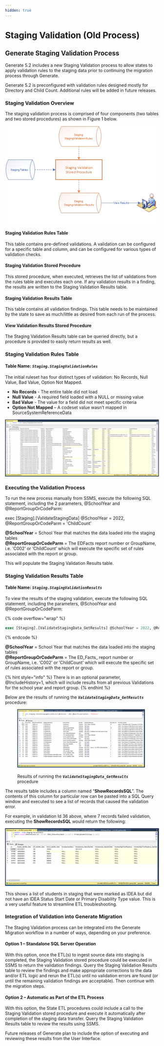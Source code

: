 ```yaml
---
hidden: true
---
```


# Staging Validation (Old Process)

## **Generate Staging Validation Process**

Generate 5.2 includes a new Staging Validation process to allow states to apply validation rules to the staging data prior to continuing the migration process through Generate.

Generate 5.2 is preconfigured with validation rules designed mostly for Directory and Child Count. Additional rules will be added in future releases.

### Staging Validation Overview

The staging validation process is comprised of four components (two tables and two stored procedures) as shown in Figure 1 below.

![Figure 1 - Staging Validation Components (orange items)](<../../../.gitbook/assets/0 (3).png>)



#### Staging Validation Rules Table

This table contains pre-defined validations. A validation can be configured for a specific table and column, and can be configured for various types of validation checks.

#### Staging Validation Stored Procedure

This stored procedure, when executed, retrieves the list of validations from the rules table and executes each one. If any validation results in a finding, the results are written to the Staging Validation Results table.

#### Staging Validation Results Table

This table contains all validation findings. This table needs to be maintained by the state to save as much/little as desired from each run of the process.

#### View Validation Results Stored Procedure

The Staging Validation Results table can be queried directly, but a procedure is provided to easily return results as well.

### Staging Validation Rules Table

#### Table Name: _`Staging.StagingValidationRules`_

The initial ruleset has four distinct types of validation: No Records, Null Value, Bad Value, Option Not Mapped.

* **No Records** - The entire table did not load
* **Null Value** - A required field loaded with a NULL or missing value
* **Bad Value** - The value for a field did not meet specific criteria
* **Option Not Mapped** – A codeset value wasn’t mapped in SourceSystemReferenceData

![This is an example of the Staging Validation Rules table](<../../../.gitbook/assets/1 (1).png>)

### Executing the Validation Process

To run the new process manually from SSMS, execute the following SQL statement, including the 2 parameters, @SchoolYear and @ReportGroupOrCodeParm:

exec \[Staging].\[ValidateStagingData] @SchoolYear = 2022, @ReportGroupOrCodeParm = 'ChildCount'

**@SchoolYear** = School Year that matches the data loaded into the staging tables\
**@ReportGroupOrCodeParm** = The EDFacts report number or GroupName, i.e. ‘C002’ or ‘ChildCount’ which will execute the specific set of rules associated with the report or group.

This will populate the Staging Validation Results table.

### Staging Validation Results Table

#### Table Name: _`Staging.StagingValidationResults`_

To view the results of the staging validation, execute the following SQL statement, including the parameters, @SchoolYear and @ReportGroupOrCodeParm:

{% code overflow="wrap" %}
```sql
exec [Staging].[ValidateStagingData_GetResults] @SchoolYear = 2022, @ReportGroupOrCodeParm = 'ChildCount'
```
{% endcode %}

**@SchoolYear** = School Year that matches the data loaded into the staging tables\
**@ReportGroupOrCodeParm** = The ED_Facts_ report number or GroupName, i.e. ‘C002’ or ‘ChildCount’ which will execute the specific set of rules associated with the report or group.

{% hint style="info" %}
There is in an optional parameter, @IncludeHistory=1, which will include results from all previous Validations for the school year and report group.
{% endhint %}

Below are the results of running the _**`ValidateStagingData_GetResults`**_ procedure:

<figure><img src="../../../.gitbook/assets/Picture1.png" alt=""><figcaption><p>Results of running the <em><strong><code>ValidateStagingData_GetResults</code></strong></em> procedure</p></figcaption></figure>

The results table includes a column named “**ShowRecordsSQL**”. The contents of this column for particular row can be pasted into a SQL Query window and executed to see a list of records that caused the validation error.

For example, in validation Id 36 above, where 7 records failed validation, executing the **ShowRecordsSQL** would return the following:

![](<../../../.gitbook/assets/3 (1).png>)

This shows a list of students in staging that were marked as IDEA but did not have an IDEA Status Start Date or Primary Disability Type value. This is a very useful feature to streamline ETL troubleshooting.

### Integration of Validation into Generate Migration

The Staging Validation process can be integrated into the Generate Migration workflow in a number of ways, depending on your preference.

#### Option 1 – Standalone SQL Server Operation

With this option, once the ETL(s) to ingest source data into staging is completed, the Staging Validation stored procedure could be executed in SSMS to return the validation findings. Query the Staging Validation Results table to review the findings and make appropriate corrections to the data and/or ETL logic and rerun the ETL(s) until no validation errors are found (or until the remaining validation findings are acceptable). Then continue with the migration steps.

#### Option 2 – Automatic as Part of the ETL Process

With this option, the State ETL procedures could include a call to the Staging Validation stored procedure and execute it automatically after completion of the staging data transfer. Query the Staging Validation Results table to review the results using SSMS.

Future releases of Generate plan to include the option of executing and reviewing these results from the User Interface.
